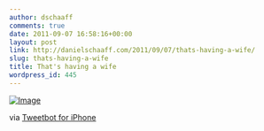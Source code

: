 ```yaml
---
author: dschaaff
comments: true
date: 2011-09-07 16:58:16+00:00
layout: post
link: http://danielschaaff.com/2011/09/07/thats-having-a-wife/
slug: thats-having-a-wife
title: That's having a wife
wordpress_id: 445
---
```


[![Image](http://posterous.com/getfile/files.posterous.com/danielschaaff/EDDHICvtfogGzFFangawnejqDqvCdgmgGgbGfFwBuIwdpAowxrtpmjiegahD/image.jpg.scaled500.jpg)](http://posterous.com/getfile/files.posterous.com/danielschaaff/EDDHICvtfogGzFFangawnejqDqvCdgmgGgbGfFwBuIwdpAowxrtpmjiegahD/image.jpg.scaled1000.jpg)

  

via [Tweetbot for iPhone](http://tapbots.com/tweetbot)
